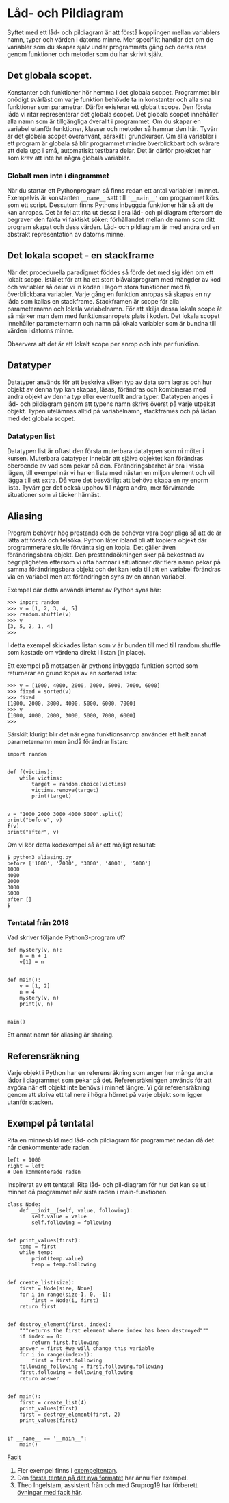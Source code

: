 # Låd- och Pildiagram

Syftet med ett låd- och pildiagram är att förstå kopplingen mellan variablers
namn, typer och värden i datorns minne. Mer specifikt handlar det om de variabler som du skapar själv under programmets gång och deras resa genom funktioner och
metoder som du har skrivit själv.

## Det globala scopet.

Konstanter och funktioner hör hemma i det globala scopet. Programmet blir onödigt
svårläst om varje funktion behövde ta in konstanter och alla sina funktioner som parametrar. Därför existerar ett globalt scope.
Den första låda vi ritar representerar det globala scopet. Det globala scopet innehåller alla namn som är tillgängliga överallt i programmet. Om du skapar en variabel utanför funktioner, klasser och metoder så hamnar den här.
Tyvärr är det globala scopet överanvänt, särskilt i grundkurser. Om alla variabler i ett program är globala så blir programmet mindre överblickbart och svårare att dela upp i små, automatiskt testbara delar. Det är därför projektet har som krav att inte ha några globala variabler.

### Globalt men inte i diagrammet

När du startar ett Pythonprogram så finns redan ett antal variabler i minnet. Exempelvis är konstanten ```__name__``` satt till ```'__main__'``` om programmet körs
som ett script. Dessutom finns Pythons inbyggda funktioner här så att de kan anropas. Det är fel att rita ut dessa i era låd- och pildiagram eftersom de
begraver den fakta vi faktiskt söker: förhållandet mellan de namn som ditt
program skapat och dess värden. Låd- och pildiagram är med andra ord en abstrakt
representation av datorns minne.

## Det lokala scopet - en stackframe

När det procedurella paradigmet föddes så förde det med sig idén om ett lokalt scope. Istället för att ha ett stort blåvalsprogram med mängder av kod och variabler så delar vi in koden i lagom stora funktioner med få, överblickbara
variabler. Varje gång en funktion anropas så skapas en ny låda som kallas
en stackframe. Stackframen är scope för alla parameternamn och lokala variabelnamn. För att skilja dessa lokala scope åt så märker man dem med funktionsanropets plats i koden. Det lokala scopet innehåller parameternamn och namn på lokala variabler som är bundna till värden i datorns minne.

Observera att det är ett lokalt scope per anrop och inte per funktion.

## Datatyper

Datatyper används för att beskriva vilken typ av data som lagras och hur objekt av denna
typ kan skapas, läsas, förändras och kombineras med andra objekt av denna typ eller eventuellt andra typer. Datatypen anges i låd- och pildiagram genom att
typens namn skrivs överst på varje utpekat objekt. Typen utelämnas alltid på
variabelnamn, stackframes och på lådan med det globala scopet.

### Datatypen list

Datatypen list är oftast den första muterbara datatypen som ni möter i kursen. Muterbara datatyper innebär att själva objektet kan förändras oberoende av vad som pekar på den. Förändringsbarhet är bra i vissa lägen, till exempel när vi har en lista med nästan en miljon element och vill lägga till ett extra. Då vore det besvärligt att behöva skapa en ny enorm lista. Tyvärr ger det också upphov till några andra, mer förvirrande situationer som vi täcker härnäst.

## Aliasing

Program behöver hög prestanda och de behöver vara begripliga så att de är lätta att förstå och felsöka. Python låter ibland bli att kopiera objekt där programmerare skulle förvänta sig en kopia. Det gäller även
förändringsbara objekt. Den prestandaökningen
sker på bekostnad av begripligheten eftersom vi ofta hamnar i situationer där
flera namn pekar på samma förändringsbara objekt och det kan leda till att
en variabel förändras via en variabel men att förändringen syns av en annan
variabel.

Exempel där detta används internt av Python syns här:
```
>>> import random
>>> v = [1, 2, 3, 4, 5]
>>> random.shuffle(v)
>>> v
[3, 5, 2, 1, 4]
>>>
```
I detta exempel skickades listan som v är bunden till med till random.shuffle
som kastade om värdena direkt i listan (in place).

Ett exempel på motsatsen är pythons inbyggda funktion sorted som returnerar
en grund kopia av en sorterad lista:
```
>>> v = [1000, 4000, 2000, 3000, 5000, 7000, 6000]
>>> fixed = sorted(v)
>>> fixed
[1000, 2000, 3000, 4000, 5000, 6000, 7000]
>>> v
[1000, 4000, 2000, 3000, 5000, 7000, 6000]
>>>
```

Särskilt klurigt blir det när egna funktionsanrop använder ett helt annat parameternamn men ändå förändrar listan:
```
import random


def f(victims):
    while victims:
        target = random.choice(victims)
        victims.remove(target)
        print(target)


v = "1000 2000 3000 4000 5000".split()
print("before", v)
f(v)
print("after", v)
```
Om vi kör detta kodexempel så är ett möjligt resultat:
```
$ python3 aliasing.py
before ['1000', '2000', '3000', '4000', '5000']
1000
4000
2000
3000
5000
after []
$
```

### Tentatal från 2018

Vad skriver följande Python3-program ut?
```
def mystery(v, n):
    n = n + 1
    v[1] = n


def main():
    v = [1, 2]
    n = 4
    mystery(v, n)
    print(v, n)


main()
```

Ett annat namn för aliasing är sharing.

## Referensräkning

Varje objekt i Python har en referensräkning som anger hur många andra lådor
i diagrammet som pekar på det. Referensräkningen används för att avgöra
när ett objekt inte behövs i minnet längre. Vi gör referensräkning genom att skriva ett tal nere i högra hörnet på varje objekt som ligger utanför stacken.

## Exempel på tentatal
Rita en minnesbild med låd- och pildiagram för programmet nedan då det når denkommenterade raden.
```
left = 1000
right = left
# Den kommenterade raden
```

Inspirerat av ett tentatal: Rita låd- och pil-diagram för hur det kan se ut i minnet då programmet når sista raden i main-funktionen.
```
class Node:
    def __init__(self, value, following):
        self.value = value
        self.following = following


def print_values(first):
    temp = first
    while temp:
        print(temp.value)
        temp = temp.following


def create_list(size):
    first = Node(size, None)
    for i in range(size-1, 0, -1):
        first = Node(i, first)
    return first


def destroy_element(first, index):
    """returns the first element where index has been destroyed"""
    if index == 0:
        return first.following
    answer = first #we will change this variable
    for i in range(index-1):
        first = first.following
    following_following = first.following.following
    first.following = following_following
    return answer


def main():
    first = create_list(4)
    print_values(first)
    first = destroy_element(first, 2)
    print_values(first)


if __name__ == '__main__':
    main()
```

[Facit](facit.md)

1. Fler exempel finns i [exempeltentan](https://github.com/dicander/training_exam).
2. Den [första tentan på det nya formatet](https://gits-15.sys.kth.se/dicander/gruprog_tenta_2019-10-18)
har ännu fler exempel.
3. Theo Ingelstam, assistent från och med Gruprog19 har förberett [övningar med facit här](https://github.com/Theo-Ing/public-work/tree/master/BoxAndArrowDiagrams).
